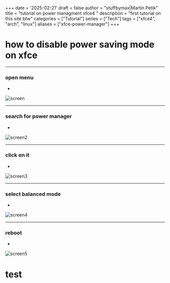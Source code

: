 +++
date = '2025-02-21'
draft = false
author = "stuffbymax|Martin Petik"
title = "tutorial on power managment xfce4 "
description = "first tutorial on this site btw"
categories = ["Tutorial"]
series = ["Tech"]
tags = ["xfce4", "arch", "linux"]
aliases = ["xfce-power-manager"]
+++

# how to disable power saving mode on xfce 

---

### open menu
-
![screen](/wiki-blogs/images/tutorials/how-to-power-manager/Screenshot1.png)

---

### search for power manager
-
![screen2](/wiki-blogs/images/tutorials/how-to-power-manager/Screenshot2.png)

---

### click on it
-
![screen3](/wiki-blogs/images/tutorials/how-to-power-manager/Screenshot3.png)

---

### select balanced mode
-
![screen4](/wiki-blogs/images/tutorials/how-to-power-manager/Screenshot4.png)

---

### reboot 
-
![screen5](/wiki-blogs/images/tutorials/how-to-power-manager/Screenshot5.png)

# test





